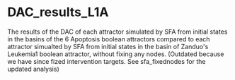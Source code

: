 DAC_results_L1A
=========

The results of the DAC of each attractor simulated by SFA from initial states in the basins of the 6 Apoptosis boolean attractors compared to each attractor simualted by SFA from initial states in the basin of Zanduo's Leukemia1 boolean attractor, without fixing any nodes. (Outdated because we have since fized intervention targets. See sfa_fixednodes for the updated analysis)

